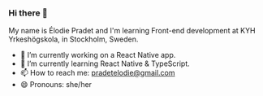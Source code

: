 ### Hi there 👋

My name is Élodie Pradet and I'm learning Front-end development at KYH Yrkeshögskola, in Stockholm, Sweden. 

- 🔭 I’m currently working on a React Native app.
- 🌱 I’m currently learning React Native & TypeScript.
- 📫 How to reach me: pradetelodie@gmail.com
- 😄 Pronouns: she/her
